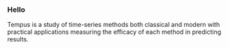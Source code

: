 ### Hello
Tempus is a study of time-series methods both classical and modern with practical applications measuring the efficacy of each method in predicting results.
